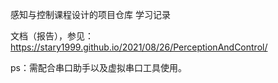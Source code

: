 感知与控制课程设计的项目仓库
学习记录

文档（报告），参见：https://stary1999.github.io/2021/08/26/PerceptionAndControl/

ps：需配合串口助手以及虚拟串口工具使用。
